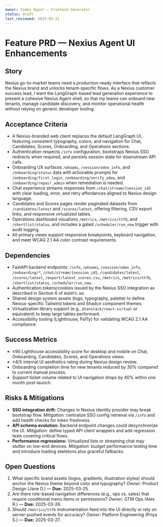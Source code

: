 ```yaml
---
owner: Codex Agent – Frontend Generator
status: draft
last_reviewed: 2025-03-21
---
```


# Feature PRD — Nexius Agent UI Enhancements

## Story
Nexius go-to-market teams need a production-ready interface that reflects the Nexius brand and unlocks tenant-specific flows. As a Nexius customer success lead, I want the LangGraph-based lead generation experience to present a cohesive Nexius Agent shell, so that my teams can onboard new tenants, manage candidate discovery, and monitor operational health without relying on generic developer tooling.

## Acceptance Criteria
- A Nexius-branded web client replaces the default LangGraph UI, featuring consistent typography, colors, and navigation for Chat, Candidates, Scores, Onboarding, and Operations sections.
- Authentication respects `/info` configuration, bootstraps Nexius SSO redirects when required, and persists session state for downstream API calls.
- Onboarding UX surfaces `/whoami`, `/session/odoo_info`, and `/onboarding/status` data with actionable prompts for `/onboarding/first_login`, `/onboarding/verify_odoo`, and `/onboarding/repair_admin` when remediation is needed.
- Chat experience streams responses from `/chat/stream/{session_id}` with clear loading, error, and retry affordances aligned to Nexius design language.
- Candidates and Scores pages render paginated datasets from `/candidates/latest` and `/scores/latest`, offering filtering, CSV export links, and responsive virtualized tables.
- Operations dashboard visualizes `/metrics`, `/metrics/ttfb`, and `/shortlist/status`, and includes a gated `/scheduler/run_now` trigger with audit logging.
- All primary views support responsive breakpoints, keyboard navigation, and meet WCAG 2.1 AA color contrast requirements.

## Dependencies
- FastAPI backend endpoints: `/info`, `/whoami`, `/session/odoo_info`, `/onboarding/*`, `/chat/stream/{session_id}`, `/candidates/latest`, `/scores/latest`, `/export/latest_scores.csv`, `/metrics`, `/metrics/ttfb`, `/shortlist/status`, `/scheduler/run_now`.
- Authentication tokens/cookies issued by the Nexius SSO integration as described in Section 6 of `AGENTS.md`.
- Shared design system assets (logo, typography, palette) to define Nexius-specific Tailwind tokens and Shadcn component themes.
- Virtualization library support (e.g., `@tanstack/react-virtual` or equivalent) to keep large tables performant.
- Accessibility tooling (Lighthouse, Pa11y) for validating WCAG 2.1 AA compliance.

## Success Metrics
- ≥90 Lighthouse accessibility score for desktop and mobile on Chat, Onboarding, Candidates, Scores, and Operations views.
- ≥4/5 internal UI aesthetics rating during Nexius design review.
- Onboarding completion time for new tenants reduced by 30% compared to current manual process.
- Support ticket volume related to UI navigation drops by 40% within one month post-launch.

## Risks & Mitigations
- **SSO integration drift:** Changes in Nexius identity provider may break bootstrap flow. *Mitigation:* centralize SSO config retrieval via `/info` and add health checks for token freshness.
- **API schema evolution:** Backend endpoint changes could desynchronize the UI. *Mitigation:* define typed API client wrappers and add regression tests covering critical flows.
- **Performance regressions:** Virtualized lists or streaming chat may stutter on low-end devices. *Mitigation:* budget performance testing time and introduce loading skeletons plus graceful fallbacks.

## Open Questions
1. What specific brand assets (logos, gradients, illustration styles) should anchor the Nexius theme beyond color and typography? *Owner:* Product Design (Jane D.) — **Due:** 2025-03-25.
2. Are there role-based navigation differences (e.g., ops vs. sales) that require conditional menu items or permissions? *Owner:* GTM Ops (Alex R.) — **Due:** 2025-03-26.
3. Should `/metrics/ttfb` instrumentation feed into the UI directly or rely on server-pushed events for accuracy? *Owner:* Platform Engineering (Priya S.) — **Due:** 2025-03-27.
